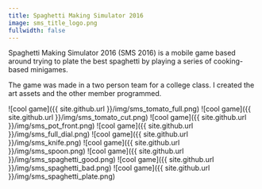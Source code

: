 ```yaml
---
title: Spaghetti Making Simulator 2016
image: sms_title_logo.png
fullwidth: false
---
```


Spaghetti Making Simulator 2016 (SMS 2016) is a mobile game based around trying to plate the best spaghetti by playing a series of cooking-based minigames.

The game was made in a two person team for a college class. I created the art assets and the other member programmed.

![cool game]({{ site.github.url }}/img/sms_tomato_full.png)
![cool game]({{ site.github.url }}/img/sms_tomato_cut.png)
![cool game]({{ site.github.url }}/img/sms_pot_front.png)
![cool game]({{ site.github.url }}/img/sms_full_dial.png)
![cool game]({{ site.github.url }}/img/sms_knife.png)
![cool game]({{ site.github.url }}/img/sms_spoon.png)
![cool game]({{ site.github.url }}/img/sms_spaghetti_good.png)
![cool game]({{ site.github.url }}/img/sms_spaghetti_bad.png)
![cool game]({{ site.github.url }}/img/sms_spaghetti_plate.png)
